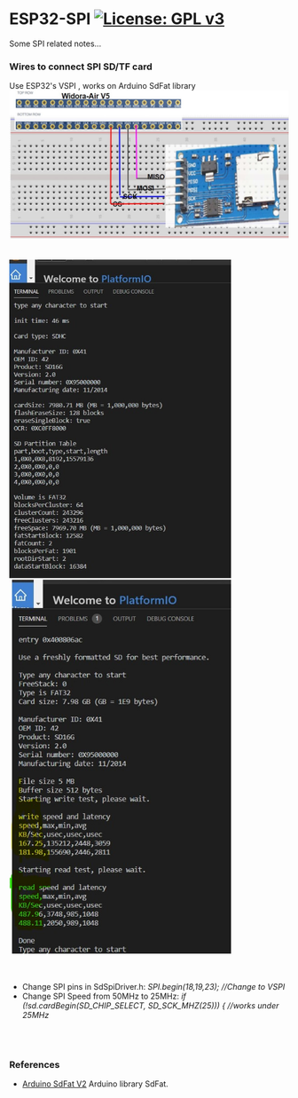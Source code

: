 # ESP32-SPI  [![License: GPL v3](https://img.shields.io/badge/License-GPLv3-blue.svg)](https://www.gnu.org/licenses/gpl-3.0)<br>
Some SPI related notes...
 


### Wires to connect SPI SD/TF card <br>
Use ESP32's VSPI , works on Arduino SdFat library<br>
<img src="pic/ESP32-SD.jpg" width=800 /> &nbsp;&nbsp;&nbsp;<br><br>
<img src="pic/SdInfo.jpg" width=400 /> &nbsp;<img src="pic/SdBench.jpg" width=400 /><br><br>
<br>
 - Change SPI pins in SdSpiDriver.h: _SPI.begin(18,19,23); //Change to VSPI_ <br>
 - Change SPI Speed from 50MHz to 25MHz:  _if (!sd.cardBegin(SD_CHIP_SELECT, SD_SCK_MHZ(25))) {   //works under 25MHz_ <br>

<br>
<br>

### References
  - [Arduino SdFat V2](https://github.com/greiman/SdFat) Arduino library SdFat.
